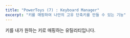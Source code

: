 ```yaml
---
title: "PowerToys (7) : Keyboard Manager"
excerpt: "키를 매핑하여 나만의 고유 단축키를 만들 수 있는 기능"
---
```


키를 내가 원하는 키로 매핑하는 유틸리티입니다.
